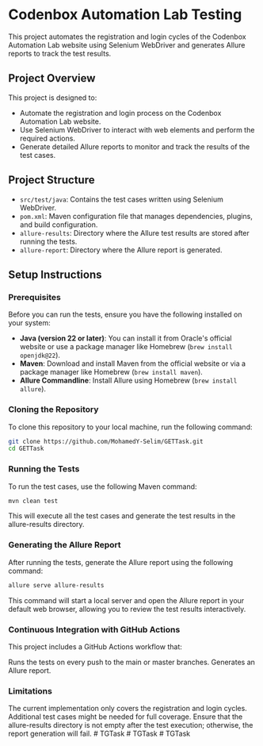 # Codenbox Automation Lab Testing

This project automates the registration and login cycles of the Codenbox Automation Lab website using Selenium WebDriver and generates Allure reports to track the test results.

## Project Overview

This project is designed to:

- Automate the registration and login process on the Codenbox Automation Lab website.
- Use Selenium WebDriver to interact with web elements and perform the required actions.
- Generate detailed Allure reports to monitor and track the results of the test cases.

## Project Structure

- `src/test/java`: Contains the test cases written using Selenium WebDriver.
- `pom.xml`: Maven configuration file that manages dependencies, plugins, and build configuration.
- `allure-results`: Directory where the Allure test results are stored after running the tests.
- `allure-report`: Directory where the Allure report is generated.

## Setup Instructions

### Prerequisites

Before you can run the tests, ensure you have the following installed on your system:

- **Java (version 22 or later)**: You can install it from Oracle's official website or use a package manager like Homebrew (`brew install openjdk@22`).
- **Maven**: Download and install Maven from the official website or via a package manager like Homebrew (`brew install maven`).
- **Allure Commandline**: Install Allure using Homebrew (`brew install allure`).

### Cloning the Repository

To clone this repository to your local machine, run the following command:

```bash
git clone https://github.com/MohamedY-Selim/GETTask.git
cd GETTask
```

### Running the Tests
To run the test cases, use the following Maven command:

```bash
mvn clean test
```
This will execute all the test cases and generate the test results in the allure-results directory.


### Generating the Allure Report
After running the tests, generate the Allure report using the following command:

```bash
allure serve allure-results
```
This command will start a local server and open the Allure report in your default web browser, allowing you to review the test results interactively.

### Continuous Integration with GitHub Actions
This project includes a GitHub Actions workflow that:

Runs the tests on every push to the main or master branches.
Generates an Allure report.

### Limitations
The current implementation only covers the registration and login cycles. Additional test cases might be needed for full coverage.
Ensure that the allure-results directory is not empty after the test execution; otherwise, the report generation will fail.
#   T G T a s k  
 #   T G T a s k  
 #   T G T a s k  
 